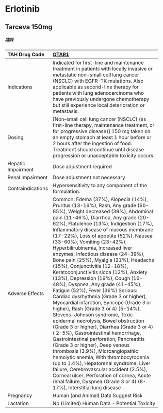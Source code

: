 # Erlotinib

## Tarceva 150mg

##### 臨採

| TAH Drug Code      | [OTAR1](https://www.tahsda.org.tw/drugs/hissearch.php?drug_code=OTAR1)                                                                                                                                                                                                                                                                                                                                                                                                                                                                                                                                                                                                                                                                                                                                                                                                                                                                                                                                                                                                                                                                                                                                                                                                           |
|:-------------------|:---------------------------------------------------------------------------------------------------------------------------------------------------------------------------------------------------------------------------------------------------------------------------------------------------------------------------------------------------------------------------------------------------------------------------------------------------------------------------------------------------------------------------------------------------------------------------------------------------------------------------------------------------------------------------------------------------------------------------------------------------------------------------------------------------------------------------------------------------------------------------------------------------------------------------------------------------------------------------------------------------------------------------------------------------------------------------------------------------------------------------------------------------------------------------------------------------------------------------------------------------------------------------------|
| Indications        | Indicated for first-line and maintenance treatment in patients with locally invasive or metastatic non-small cell lung cancer (NSCLC) with EGFR-TK mutations. Also applicable as second-line therapy for patients with lung adenocarcinoma who have previously undergone chemotherapy but still experience local deterioration or metastasis.                                                                                                                                                                                                                                                                                                                                                                                                                                                                                                                                                                                                                                                                                                                                                                                                                                                                                                                                    |
| Dosing             | [Non–small cell lung cancer (NSCLC) (as first-line therapy, maintenance treatment, or for progressive disease)] 150 mg taken on an empty stomach at least 1 hour before or 2 hours after the ingestion of food. Treatment should continue until disease progression or unacceptable toxicity occurs.                                                                                                                                                                                                                                                                                                                                                                                                                                                                                                                                                                                                                                                                                                                                                                                                                                                                                                                                                                             |
| Hepatic Impairment | Dose adjustment required                                                                                                                                                                                                                                                                                                                                                                                                                                                                                                                                                                                                                                                                                                                                                                                                                                                                                                                                                                                                                                                                                                                                                                                                                                                         |
| Renal Impairment   | Dose adjustment not necessary                                                                                                                                                                                                                                                                                                                                                                                                                                                                                                                                                                                                                                                                                                                                                                                                                                                                                                                                                                                                                                                                                                                                                                                                                                                    |
| Contraindications  | Hypersensitivity to any component of the formulation.                                                                                                                                                                                                                                                                                                                                                                                                                                                                                                                                                                                                                                                                                                                                                                                                                                                                                                                                                                                                                                                                                                                                                                                                                            |
| Adverse Effects    | Common: Edema (37%), Alopecia (14%), Pruritus (13-16%), Rash, Any grade (60-85%), Weight decreased (39%), Abdominal pain (11-46%), Diarrhea, Any grade (20-62%), Flatulence (13%), Indigestion (17%), Inflammatory disease of mucous membrane (17-22%), Loss of appetite (52%), Nausea (33-60%), Vomiting (23-42%), Hyperbilirubinemia, Increased liver enzymes, Infectious disease (24-39%), Bone pain (25%), Myalgia (21%), Headache (15%), Conjunctivitis (12-18%), Keratoconjunctivitis sicca (12%), Anxiety (13%), Depression (19%), Cough (16-48%), Dyspnea, Any grade (41-45%), Fatigue (52%), Fever (36%) Serious: Cardiac dysrhythmia (Grade 3 or higher), Myocardial infarction, Syncope (Grade 3 or higher), Rash (Grade 3 or 4) (5-14%), Stevens-Johnson syndrome, Toxic epidermal necrolysis, Bowel obstruction (Grade 3 or higher), Diarrhea (Grade 3 or 4) ( 2-5%), Gastrointestinal hemorrhage, Gastrointestinal perforation, Pancreatitis (Grade 3 or higher), Deep venous thrombosis (3.9%), Microangiopathic hemolytic anemia, With thrombocytopenia (up to 1.4%), Hepatorenal syndrome, Liver failure, Cerebrovascular accident (2.5%), Corneal ulcer, Perforation of cornea, Acute renal failure, Dyspnea (Grade 3 or 4) (8-17%), Interstitial lung disease |
| Pregnancy          | Human (and Animal) Data Suggest Risk                                                                                                                                                                                                                                                                                                                                                                                                                                                                                                                                                                                                                                                                                                                                                                                                                                                                                                                                                                                                                                                                                                                                                                                                                                             |
| Lactation          | No (Limited) Human Data - Potential Toxicity                                                                                                                                                                                                                                                                                                                                                                                                                                                                                                                                                                                                                                                                                                                                                                                                                                                                                                                                                                                                                                                                                                                                                                                                                                     |

